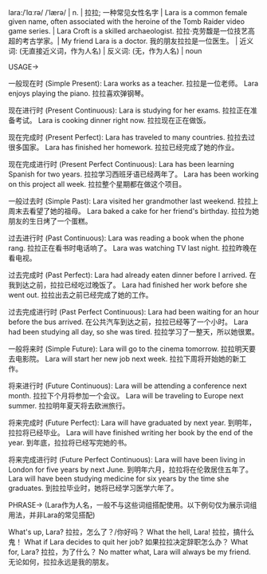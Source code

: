 lara:/ˈlɑːrə/ /ˈlærə/ | n. | 拉拉; 一种常见女性名字 | Lara is a common female given name, often associated with the heroine of the Tomb Raider video game series. |  Lara Croft is a skilled archaeologist. 拉拉·克劳馥是一位技艺高超的考古学家。| My friend Lara is a doctor. 我的朋友拉拉是一位医生。 | 近义词: (无直接近义词，作为人名) | 反义词: (无，作为人名) | noun

USAGE->

一般现在时 (Simple Present):
Lara works as a teacher. 拉拉是一位老师。
Lara enjoys playing the piano. 拉拉喜欢弹钢琴。

现在进行时 (Present Continuous):
Lara is studying for her exams. 拉拉正在准备考试。
Lara is cooking dinner right now. 拉拉现在正在做饭。

现在完成时 (Present Perfect):
Lara has traveled to many countries. 拉拉去过很多国家。
Lara has finished her homework. 拉拉已经完成了她的作业。

现在完成进行时 (Present Perfect Continuous):
Lara has been learning Spanish for two years. 拉拉学习西班牙语已经两年了。
Lara has been working on this project all week. 拉拉整个星期都在做这个项目。

一般过去时 (Simple Past):
Lara visited her grandmother last weekend. 拉拉上周末去看望了她的祖母。
Lara baked a cake for her friend's birthday. 拉拉为她朋友的生日烤了一个蛋糕。


过去进行时 (Past Continuous):
Lara was reading a book when the phone rang. 拉拉正在看书时电话响了。
Lara was watching TV last night. 拉拉昨晚在看电视。


过去完成时 (Past Perfect):
Lara had already eaten dinner before I arrived. 在我到达之前，拉拉已经吃过晚饭了。
Lara had finished her work before she went out. 拉拉出去之前已经完成了她的工作。

过去完成进行时 (Past Perfect Continuous):
Lara had been waiting for an hour before the bus arrived. 在公共汽车到达之前，拉拉已经等了一个小时。
Lara had been studying all day, so she was tired. 拉拉学习了一整天，所以她很累。


一般将来时 (Simple Future):
Lara will go to the cinema tomorrow. 拉拉明天要去电影院。
Lara will start her new job next week. 拉拉下周将开始她的新工作。


将来进行时 (Future Continuous):
Lara will be attending a conference next month. 拉拉下个月将参加一个会议。
Lara will be traveling to Europe next summer. 拉拉明年夏天将去欧洲旅行。


将来完成时 (Future Perfect):
Lara will have graduated by next year. 到明年，拉拉将已经毕业。
Lara will have finished writing her book by the end of the year. 到年底，拉拉将已经写完她的书。

将来完成进行时 (Future Perfect Continuous):
Lara will have been living in London for five years by next June. 到明年六月，拉拉将在伦敦居住五年了。
Lara will have been studying medicine for six years by the time she graduates. 到拉拉毕业时，她将已经学习医学六年了。


PHRASE->
(Lara作为人名，一般不与这些词组搭配使用。以下例句仅为展示词组用法，并非Lara的常见搭配)

What's up, Lara?  拉拉，怎么了？/你好吗？
What the hell, Lara! 拉拉，搞什么鬼！
What if Lara decides to quit her job? 如果拉拉决定辞职怎么办？
What for, Lara? 拉拉，为了什么？
No matter what, Lara will always be my friend. 无论如何，拉拉永远是我的朋友。

